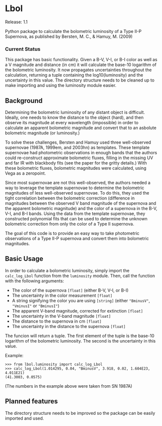# Lbol

Release: 1.1

Python package to calculate the bolometric luminosity of a Type II-P Supernova, as published by Bersten, M. C., & Hamuy, M. (2009)

### Current Status

This package has basic functionality. Given a B-V, V-I, or B-I color as well as a V magnitude and distance (in cm) it will calculate the base-10 logarithm of the bolometric luminosity. It now propagates uncertainties throughout the calculation, returning a tuple containing the log10(luminosity) and the uncertainty in this value. The directory structure needs to be cleaned up to make importing and using the luminosity module easier.

## Background

Determining the bolometric luminosity of any distant object is difficult. Ideally, one needs to know the distance to the object (hard), and then observe its magnitude at every wavelength (impossible) in order to calculate an apparent bolometric magnitude and convert that to an asbolute bolometric magnitude (or luminosity.)

To solve these challenges, Bersten and Hamuy used three well-observed supernovae (1987A, 1999em, and 2003hn) as templates. These template supernovae had photometric observations in enough bands that the authors could re-construct approximate bolometric fluxes, filling in the missing UV and far IR with blackbody fits (see the paper for the gritty details.) With these bolometric fluxes, bolometric magnitudes were calculated, using Vega as a zeropoint.

Since most supernovae are not this well-observed, the authors needed a way to leverage the template supernovae to determine the bolometric magnitudes of less well-observed supernovae. To do this, they used the tight correlation between the bolometric correction (difference in magnitudes between the observed V band magnitude of the supernova and the apparent bolometric magnitude) and the color of a supernova in the B-V, V-I, and B-I bands. Using the data from the template supernovae, they constructed polynomial fits that can be used to determine the unknown bolometric correction from only the color of a Type II supernova.

The goal of this code is to provide an easy way to take photometric observations of a Type II-P supernova and convert them into bolometric magnitudes.

## Basic Usage

In order to calculate a bolometric luminosity, simply import the `calc_log_Lbol` function from the `luminosity` module. Then, call the function with the following arguments:

* The color of the supernova `[float]` (either B-V, V-I, or B-I)
* The uncertainty in the color measurement `[float]`
* A string signifying the color you are using `[string]` (either `"BminusV"`, `"VminusI"` or `"BminusI"`)
* The apparent V-band magnitude, corrected for extinction `[float]`
* The uncertainty in the V-band magnitude `[float]`
* The distance to the supernova in cm `[float]`
* The uncertainty in the distance to the supernova `[float]`

The funcion will return a tuple. The first element of the tuple is the base-10 logarithm of the bolometric luminosity. The second is the uncertainty in this value.

Example:

    >>> from lbol.luminosity import calc_log_Lbol
    >>> calc_log_Lbol(1.014295, 0.04, "BminusV", 3.918, 0.02, 1.604E23, 4.011E21)
    (41.3003, 0.0575)

(The numbers in the example above were taken from SN 1987A)

## Planned features

The directory structure needs to be improved so the package can be easily imported and used.
